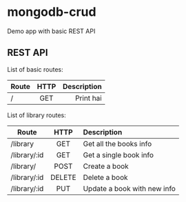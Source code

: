 # mongodb-crud

Demo app with basic REST API

## REST API

List of basic routes:

| Route            | HTTP          | Description      |
| ------------- |:-------------:| ----------------:|
| /    | GET           | Print hai     |

List of library routes:

| Route             | HTTP          | Description      |
| -------------     |:-------------:| :----------------|
| /library          |GET            | Get all the books info    |
| /library/:id      |GET            | Get a single book info     |
| /library/         |POST           | Create a book|
| /library/:id      |DELETE         | Delete a book|
| /library/:id      |PUT            | Update a book with new info |
